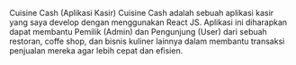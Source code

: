 Cuisine Cash (Aplikasi Kasir)
Cuisine Cash adalah sebuah aplikasi kasir yang saya develop dengan menggunakan React JS. Aplikasi ini diharapkan dapat membantu Pemilik (Admin) dan Pengunjung (User) dari sebuah restoran, coffe shop, dan bisnis kuliner lainnya dalam membantu transaksi penjualan mereka agar lebih cepat dan efisien.
